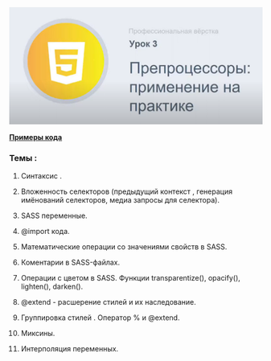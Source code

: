 ![subject-lesson-3](../lesson-3/materials/subject-lesson-3.png)

[**Примеры кода**](https://github.com/Artiom30/HTML-CSS--Pro-/tree/main/lesson-3/lesson-notes/sass)

### Темы :

1. Синтаксис .

2. Вложенность селекторов (предыдущий контекст , генерация имёнований селекторов, медиа запросы для селектора).

3. SASS переменные.

4. @import кода.

5. Математические операции со значениями свойств в SASS.

6. Коментарии в SASS-файлах.

7. Операции с цветом в SASS. Функции transparentize(), opacify(), lighten(), darken().

8. @extend - расшерение стилей и их наследование.

9. Группировка стилей . Оператор % и @extend.

10. Миксины.

11. Интерполяция переменных.
